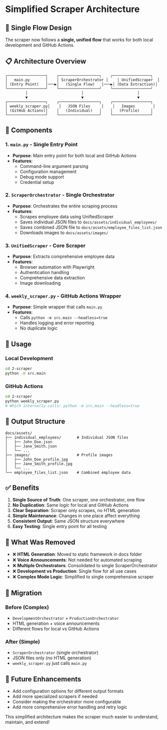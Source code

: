 # Simplified Scraper Architecture

## 🎯 **Single Flow Design**

The scraper now follows a **single, unified flow** that works for both local development and GitHub Actions.

## 📋 **Architecture Overview**

```
┌─────────────────┐    ┌──────────────────┐    ┌─────────────────┐
│   main.py       │    │ ScraperOrchestrator │    │ UnifiedScraper  │
│ (Entry Point)   │───▶│   (Single Flow)   │───▶│ (Data Extraction)│
└─────────────────┘    └──────────────────┘    └─────────────────┘
         │                        │                        │
         ▼                        ▼                        ▼
┌─────────────────┐    ┌──────────────────┐    ┌─────────────────┐
│ weekly_scraper.py│    │   JSON Files     │    │   Images        │
│ (GitHub Actions)│    │   (Individual)   │    │   (Profile)     │
└─────────────────┘    └──────────────────┘    └─────────────────┘
```

## 🔧 **Components**

### 1. **`main.py`** - Single Entry Point
- **Purpose**: Main entry point for both local and GitHub Actions
- **Features**: 
  - Command-line argument parsing
  - Configuration management
  - Debug mode support
  - Credential setup

### 2. **`ScraperOrchestrator`** - Single Orchestrator
- **Purpose**: Orchestrates the entire scraping process
- **Features**:
  - Scrapes employee data using UnifiedScraper
  - Saves individual JSON files to `docs/assets/individual_employees/`
  - Saves combined JSON file to `docs/assets/employee_files_list.json`
  - Downloads images to `docs/assets/images/`

### 3. **`UnifiedScraper`** - Core Scraper
- **Purpose**: Extracts comprehensive employee data
- **Features**:
  - Browser automation with Playwright
  - Authentication handling
  - Comprehensive data extraction
  - Image downloading

### 4. **`weekly_scraper.py`** - GitHub Actions Wrapper
- **Purpose**: Simple wrapper that calls `main.py`
- **Features**:
  - Calls `python -m src.main --headless=true`
  - Handles logging and error reporting
  - No duplicate logic

## 🚀 **Usage**

### Local Development
```bash
cd 2-scraper
python -m src.main
```

### GitHub Actions
```bash
cd 2-scraper
python weekly_scraper.py
# Which internally calls: python -m src.main --headless=true
```

## 📁 **Output Structure**

```
docs/assets/
├── individual_employees/       # Individual JSON files
│   ├── John_Doe.json
│   ├── Jane_Smith.json
│   └── ...
├── images/                     # Profile images
│   ├── John_Doe_profile.jpg
│   ├── Jane_Smith_profile.jpg
│   └── ...
└── employee_files_list.json    # Combined employee data
```

## ✅ **Benefits**

1. **Single Source of Truth**: One scraper, one orchestrator, one flow
2. **No Duplication**: Same logic for local and GitHub Actions
3. **Clear Separation**: Scraper only scrapes, no HTML generation
4. **Simple Maintenance**: Changes in one place affect everything
5. **Consistent Output**: Same JSON structure everywhere
6. **Easy Testing**: Single entry point for all testing

## 🎯 **What Was Removed**

- ❌ **HTML Generation**: Moved to static framework in docs folder
- ❌ **Voice Announcements**: Not needed for automated scraping
- ❌ **Multiple Orchestrators**: Consolidated to single ScraperOrchestrator
- ❌ **Development vs Production**: Single flow for all use cases
- ❌ **Complex Mode Logic**: Simplified to single comprehensive scraper

## 🔄 **Migration**

### Before (Complex)
- `DevelopmentOrchestrator` + `ProductionOrchestrator`
- HTML generation + voice announcements
- Different flows for local vs GitHub Actions

### After (Simple)
- `ScraperOrchestrator` (single orchestrator)
- JSON files only (no HTML generation)
- `weekly_scraper.py` just calls `main.py`

## 🚀 **Future Enhancements**

- Add configuration options for different output formats
- Add more specialized scrapers if needed
- Consider making the orchestrator more configurable
- Add more comprehensive error handling and retry logic

This simplified architecture makes the scraper much easier to understand, maintain, and extend!
